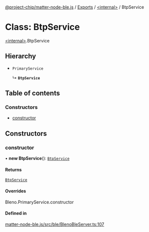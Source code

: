 [@project-chip/matter-node-ble.js](../README.md) / [Exports](../modules.md) / [\<internal\>](../modules/internal_.md) / BtpService

# Class: BtpService

[\<internal\>](../modules/internal_.md).BtpService

## Hierarchy

- `PrimaryService`

  ↳ **`BtpService`**

## Table of contents

### Constructors

- [constructor](internal_.BtpService.md#constructor)

## Constructors

### constructor

• **new BtpService**(): [`BtpService`](internal_.BtpService.md)

#### Returns

[`BtpService`](internal_.BtpService.md)

#### Overrides

Bleno.PrimaryService.constructor

#### Defined in

[matter-node-ble.js/src/ble/BlenoBleServer.ts:107](https://github.com/project-chip/matter.js/blob/5f71eedebdb9fa54338bde320c311bb359b7455d/packages/matter-node-ble.js/src/ble/BlenoBleServer.ts#L107)
